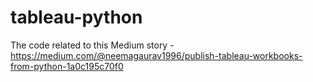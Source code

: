 # tableau-python

The code related to this Medium story - https://medium.com/@neemagaurav1996/publish-tableau-workbooks-from-python-1a0c195c70f0
